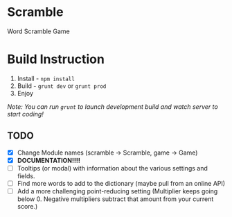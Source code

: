 # Scramble

Word Scramble Game

# Build Instruction

1. Install - `npm install`
2. Build - `grunt dev` or `grunt prod`
3. Enjoy

*Note: You can run `grunt` to launch development build and watch server to start coding!*

## TODO

- [x] Change Module names (scramble -> Scramble, game -> Game)
- [x] **DOCUMENTATION!!!!**
- [ ] Tooltips (or modal) with information about the various settings and fields.
- [ ] Find more words to add to the dictionary (maybe pull from an online API)
- [ ] Add a more challenging point-reducing setting (Multiplier keeps going below 0. Negative multipliers subtract that amount from your current score.)
